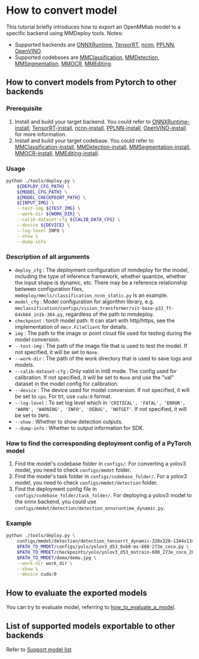 # How to convert model

This tutorial briefly introduces how to export an OpenMMlab model to a specific backend using MMDeploy tools.
Notes:

- Supported backends are [ONNXRuntime](../05-supported-backends/onnxruntime.md), [TensorRT](../05-supported-backends/tensorrt.md), [ncnn](../05-supported-backends/ncnn.md), [PPLNN](../05-supported-backends/pplnn.md), [OpenVINO](../05-supported-backends/openvino.md).
- Supported codebases are [MMClassification](../04-supported-codebases/mmcls.md), [MMDetection](../04-supported-codebases/mmdet.md), [MMSegmentation](../04-supported-codebases/mmseg.md), [MMOCR](../04-supported-codebases/mmocr.md), [MMEditing](../04-supported-codebases/mmedit.md).

## How to convert models from Pytorch to other backends

### Prerequisite

1. Install and build your target backend. You could refer to [ONNXRuntime-install](../05-supported-backends/onnxruntime.md), [TensorRT-install](../05-supported-backends/tensorrt.md), [ncnn-install](../05-supported-backends/ncnn.md), [PPLNN-install](../05-supported-backends/pplnn.md), [OpenVINO-install](../05-supported-backends/openvino.md) for more information.
2. Install and build your target codebase. You could refer to [MMClassification-install](https://github.com/open-mmlab/mmclassification/blob/1.x/docs/en/get_started.md#installation), [MMDetection-install](https://github.com/open-mmlab/mmdetection/blob/3.x/docs/en/get_started.md), [MMSegmentation-install](https://github.com/open-mmlab/mmsegmentation/blob/1.x/docs/en/get_started.md#installation), [MMOCR-install](https://github.com/open-mmlab/mmocr/blob/1.x/docs/en/get_started/install.md), [MMEditing-install](https://github.com/open-mmlab/mmediting/blob/1.x/docs/en/get_started/install.md).

### Usage

```bash
python ./tools/deploy.py \
    ${DEPLOY_CFG_PATH} \
    ${MODEL_CFG_PATH} \
    ${MODEL_CHECKPOINT_PATH} \
    ${INPUT_IMG} \
    --test-img ${TEST_IMG} \
    --work-dir ${WORK_DIR} \
    --calib-dataset-cfg ${CALIB_DATA_CFG} \
    --device ${DEVICE} \
    --log-level INFO \
    --show \
    --dump-info
```

### Description of all arguments

- `deploy_cfg` : The deployment configuration of mmdeploy for the model, including the type of inference framework, whether quantize, whether the input shape is dynamic, etc. There may be a reference relationship between configuration files, `mmdeploy/mmcls/classification_ncnn_static.py` is an example.
- `model_cfg` : Model configuration for algorithm library, e.g. `mmclassification/configs/vision_transformer/vit-base-p32_ft-64xb64_in1k-384.py`, regardless of the path to mmdeploy.
- `checkpoint` : torch model path. It can start with http/https, see the implementation of `mmcv.FileClient` for details.
- `img` : The path to the image or point cloud file used for testing during the model conversion.
- `--test-img` : The path of the image file that is used to test the model. If not specified, it will be set to `None`.
- `--work-dir` : The path of the work directory that is used to save logs and models.
- `--calib-dataset-cfg` : Only valid in int8 mode. The config used for calibration. If not specified, it will be set to `None` and use the "val" dataset in the model config for calibration.
- `--device` : The device used for model conversion. If not specified, it will be set to `cpu`. For trt, use `cuda:0` format.
- `--log-level` : To set log level which in `'CRITICAL', 'FATAL', 'ERROR', 'WARN', 'WARNING', 'INFO', 'DEBUG', 'NOTSET'`. If not specified, it will be set to `INFO`.
- `--show` : Whether to show detection outputs.
- `--dump-info` : Whether to output information for SDK.

### How to find the corresponding deployment config of a PyTorch model

1. Find the model's codebase folder in `configs/`.  For converting a yolov3 model, you need to check `configs/mmdet` folder.
2. Find the model's task folder in `configs/codebase_folder/`. For a yolov3 model, you need to check `configs/mmdet/detection` folder.
3. Find the deployment config file in `configs/codebase_folder/task_folder/`. For deploying a yolov3 model to the onnx backend, you could use `configs/mmdet/detection/detection_onnxruntime_dynamic.py`.

### Example

```bash
python ./tools/deploy.py \
    configs/mmdet/detection/detection_tensorrt_dynamic-320x320-1344x1344.py \
    $PATH_TO_MMDET/configs/yolo/yolov3_d53_8xb8-ms-608-273e_coco.py \
    $PATH_TO_MMDET/checkpoints/yolo/yolov3_d53_mstrain-608_273e_coco_20210518_115020-a2c3acb8.pth \
    $PATH_TO_MMDET/demo/demo.jpg \
    --work-dir work_dir \
    --show \
    --device cuda:0
```

## How to evaluate the exported models

You can try to evaluate model, referring to [how_to_evaluate_a_model](profile_model.md).

## List of supported models exportable to other backends

Refer to [Support model list](../03-benchmark/supported_models.md)
